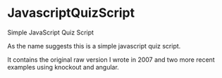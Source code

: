 JavascriptQuizScript
====================

Simple JavaScript Quiz Script

As the name suggests this is a simple javascript quiz script.

It contains the original raw version I wrote in 2007 and two more
recent examples using knockout and angular.

